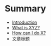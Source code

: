 # Summary

* [Introduction](README.md)
* [What is XYZ?](first-question.md)
* [How can I do X?](second-question.md)
* 文章标题




